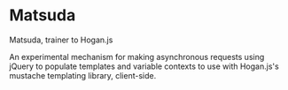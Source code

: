 Matsuda
=======

Matsuda, trainer to Hogan.js

An experimental mechanism for making asynchronous requests using jQuery to populate templates and variable contexts to use with Hogan.js's mustache templating library, client-side.